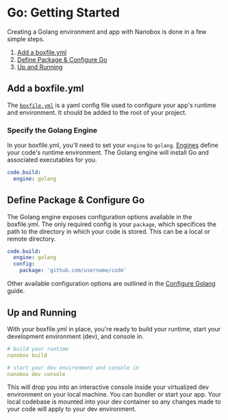 # Go: Getting Started

Creating a Golang environment and app with Nanobox is done in a few simple steps.

1. [Add a boxfile.yml](#add-a-boxfile-yml)
2. [Define Package & Configure Go](#define-package-configure-go)
3. [Up and Running](#up-and-running)

## Add a boxfile.yml
The [`boxfile.yml`](https://docs.nanobox.io/boxfile/) is a yaml config file used to configure your app's runtime and environment. It should be added to the root of your project.

### Specify the Golang Engine
In your boxfile.yml, you'll need to set your `engine` to `golang`. [Engines](https://docs.nanobox.io/engines) define your code's runtime environment. The Golang engine will install Go and associated executables for you.

```yaml
code.build:
  engine: golang
```

## Define Package & Configure Go
The Golang engine exposes configuration options available in the boxfile.yml. The only required config is your `package`, which specifices the path to the directory in which your code is stored. This can be a local or remote directory.

```yaml
code.build:
  engine: golang
  config:
    package: 'github.com/username/code'
```

Other available configuration options are outlined in the [Configure Golang](/golang/config) guide.

## Up and Running
With your boxfile.yml in place, you're ready to build your runtime, start your development environment (dev), and console in.

```yaml
# build your runtime
nanobox build

# start your dev environment and console in
nanobox dev console
```

This will drop you into an interactive console inside your virtualized dev environment on your local machine. You can bundler or start your app. Your local codebase is mounted into your dev container so any changes made to your code will apply to your dev environment.

